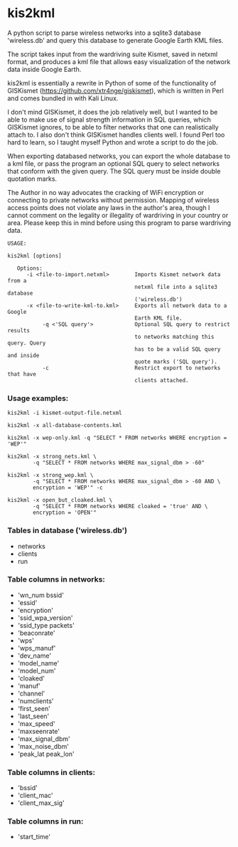 # kis2kml

A python script to parse wireless networks into a sqlite3 database
'wireless.db' and query this database to generate Google Earth KML files.

The script takes input from the wardriving suite Kismet, saved in netxml format,
and produces a kml file that allows easy visualization of the network data
inside Google Earth.

kis2kml is essentially a rewrite in Python of some of the functionality of
GISKismet (https://github.com/xtr4nge/giskismet), which is written in Perl
and comes bundled in with Kali Linux.

I don't mind GISKismet, it does the job relatively well, but I wanted to be
able to make use of signal strength information in SQL queries, which GISKismet
ignores, to be able to filter networks that one can realistically attach to. I
also don't think GISKismet handles clients well. I found Perl too hard to
learn, so I taught myself Python and wrote a script to do the job.

When exporting databased networks, you can export the whole database to a kml
file, or pass the program an optional SQL query to select networks that conform
with the given query. The SQL query must be inside double quotation marks.

The Author in no way advocates the cracking of WiFi encryption or connecting to
private networks without permission. Mapping of wireless access points does not
violate any laws in the author's area, though I cannot comment on the legality
or illegality of wardriving in your country or area. Please keep this in mind
before using this program to parse wardriving data.

```
USAGE:

kis2kml [options]

   Options:
      -i <file-to-import.netxml>        Imports Kismet network data from a
                                        netxml file into a sqlite3 database
                                        ('wireless.db')
      -x <file-to-write-kml-to.kml>     Exports all network data to a Google
                                        Earth KML file.
           -q <'SQL query'>             Optional SQL query to restrict results
                                        to networks matching this query. Query
                                        has to be a valid SQL query and inside
                                        quote marks ('SQL query').
           -c                           Restrict export to networks that have
                                        clients attached.
```                                   

### Usage examples:

```
kis2kml -i kismet-output-file.netxml

kis2kml -x all-database-contents.kml

kis2kml -x wep-only.kml -q "SELECT * FROM networks WHERE encryption = 'WEP'"

kis2kml -x strong_nets.kml \
        -q "SELECT * FROM networks WHERE max_signal_dbm > -60"

kis2kml -x strong_wep.kml \
        -q "SELECT * FROM networks WHERE max_signal_dbm > -60 AND \
        encryption = 'WEP'" -c

kis2kml -x open_but_cloaked.kml \
        -q "SELECT * FROM networks WHERE cloaked = 'true' AND \
        encryption = 'OPEN'"
```

### Tables in database ('wireless.db')

- networks
- clients
- run

### Table columns in networks:

-  'wn_num bssid' <br>
-  'essid' <br>
-  'encryption' <br>
-  'ssid_wpa_version' <br>
-  'ssid_type packets' <br>
-  'beaconrate' <br>
-  'wps' <br>
-  'wps_manuf' <br>
-  'dev_name' <br>
-  'model_name'<br>
-  'model_num' <br>
-  'cloaked' <br>
-  'manuf' <br>
-  'channel' <br>
-  'numclients' <br>
-  'first_seen' <br>
-  'last_seen' <br>
-  'max_speed' <br>
-  'maxseenrate' <br>
-  'max_signal_dbm'<br>
-  'max_noise_dbm' <br>
-  'peak_lat peak_lon'<br>

### Table columns in clients:

-  'bssid'<br>
-  'client_mac'<br>
-  'client_max_sig'<br>

### Table columns in run:

- 'start_time'
